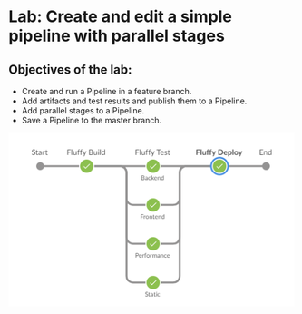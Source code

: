 # Lab: Create and edit a simple pipeline with parallel stages

## Objectives of the lab:
+ Create and run a Pipeline in a feature branch.
+ Add artifacts and test results and publish them to a Pipeline.
+ Add parallel stages to a Pipeline.
+ Save a Pipeline to the master branch.

![Pipleline Visualization](https://github.com/fred-juma/Certified-Jenkins-Administrator/blob/main/images/Lab01.%20Pipeline%20visualization.PNG)